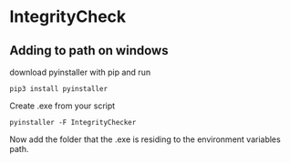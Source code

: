 # IntegrityCheck

## Adding to path on windows

download pyinstaller with pip and run
```
pip3 install pyinstaller
```

Create .exe from your script
```
pyinstaller -F IntegrityChecker
```

Now add the folder that the .exe is residing to the environment variables path.
